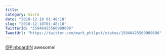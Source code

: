 ```yaml
---
title: 
category: micro
date: "2010-12-18 01:48:18"
slug: "2010-12-18T01:48:18"
TwitterId: "15946425560989696"
TweetUrl: "https://twitter.com/mark_philpot/status/15946425560989696"
---
```


[@PinboardIN](https://twitter.com/PinboardIN) awesome!
